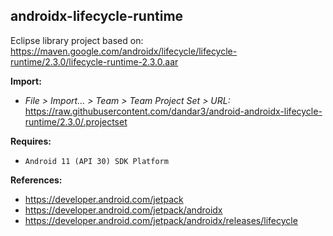 ## androidx-lifecycle-runtime

Eclipse library project based on:<br/>
https://maven.google.com/androidx/lifecycle/lifecycle-runtime/2.3.0/lifecycle-runtime-2.3.0.aar

**Import:**
- _File > Import... > Team > Team Project Set > URL:_<br/>
  https://raw.githubusercontent.com/dandar3/android-androidx-lifecycle-runtime/2.3.0/.projectset

**Requires:**
- `Android 11 (API 30) SDK Platform`

**References:**
- https://developer.android.com/jetpack
- https://developer.android.com/jetpack/androidx
- https://developer.android.com/jetpack/androidx/releases/lifecycle
